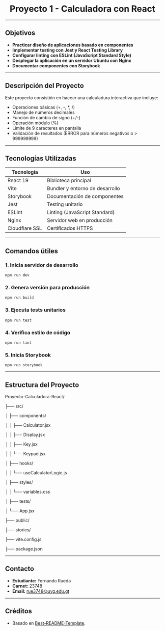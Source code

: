 
<br />

<div align="center">
  <h1>Proyecto 1 - Calculadora con React</h1>
</div>

---

## Objetivos

- **Practicar diseño de aplicaciones basado en componentes**
- **Implementar testing con Jest y React Testing Library**
- **Configurar linting con ESLint (JavaScript Standard Style)**
- **Desplegar la aplicación en un servidor Ubuntu con Nginx**
- **Documentar componentes con Storybook**

---

## Descripción del Proyecto

Este proyecto consistión en hacecr una calculadura interactiva que incluye:

- Operaciones básicas (+, -, *, /)
- Manejo de números decimales
- Función de cambio de signo (+/-)
- Operación módulo (%)
- Límite de 9 caracteres en pantalla
- Validación de resultados (ERROR para números negativos o > 999999999)

---

## Tecnologías Utilizadas

| Tecnología       | Uso                              |
|------------------|----------------------------------|
| React 19         | Biblioteca principal             |
| Vite             | Bundler y entorno de desarrollo  |
| Storybook        | Documentación de componentes     |
| Jest             | Testing unitario                 |
| ESLint           | Linting (JavaScript Standard)    |
| Nginx            | Servidor web en producción       |
| Cloudflare SSL   | Certificados HTTPS               |

---

## Comandos útiles

### 1. Inicia servidor de desarrollo

   ```
   npm run dev
   ```
### 2. Genera versión para producción

   ```
   npm run build
   ```
### 3. Ejecuta tests unitarios

   ```
   npm run test
   ```
### 4. Verifica estilo de código

   ```
   npm run lint
   ```
### 5. Inicia Storybook

   ```
   npm run storybook
   ```

---


## Estructura del Proyecto
Proyecto-Calculadora-React/

├── src/

│ ├── components/

│ │ ├── Calculator.jsx

│ │ ├── Display.jsx

│ │ ├── Key.jsx

│ │ └── Keypad.jsx

│ ├── hooks/

│ │ └── useCalculatorLogic.js

│ ├── styles/

│ │ └── variables.css

│ ├── tests/

│ └── App.jsx

├── public/

├── stories/

├── vite.config.js

├── package.json

---

## Contacto

- **Estudiante:** Fernando Rueda  
- **Carnet:** 23748  
- **Email:** rue3748@uvg.edu.gt

---

## Créditos

- Basado en [Best-README-Template](https://github.com/othneildrew/Best-README-Template).

